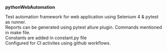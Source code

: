 **pythonWebAutomation**

Test automation framework for web application using Selenium 4 & pytest as runner.    
Reports can be generated using pytest allure plugin. Commands mentioned in make file.    
Constants are added in constant.py file    
Configured for CI activites using github workflows.    
